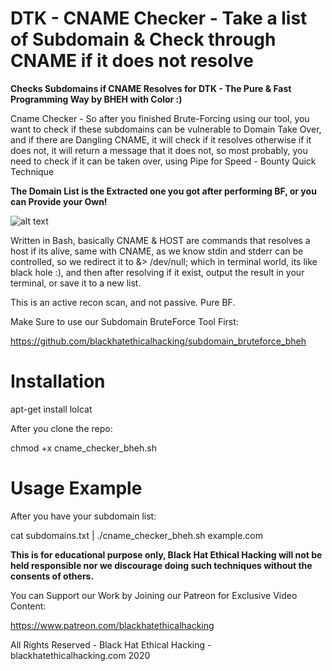 # DTK - CNAME Checker - Take a list of Subdomain & Check through CNAME if it does not resolve

**Checks Subdomains if CNAME Resolves for DTK - The Pure & Fast Programming Way by BHEH with Color :)**

Cname Checker - So after you finished Brute-Forcing using our tool, you want to check if these subdomains can be vulnerable to Domain Take Over,
and if there are Dangling CNAME, it will check if it resolves otherwise if it does not, it will return a message that it does not, so most probably,
you need to check if it can be taken over, using Pipe for Speed - Bounty Quick Technique

**The Domain List is the Extracted one you got after performing BF, or you can Provide your Own!**

![alt text](https://imgur.com/ryCRSZ9.png)

Written in Bash, basically CNAME & HOST are commands that resolves a host if its alive, same with CNAME, as we know stdin and stderr can be controlled, 
so we redirect it to &> /dev/null; which in terminal world, its like black hole :), and then after resolving if it exist, output the result in your terminal, 
or save it to a new list.

This is an active recon scan, and not passive. Pure BF.

Make Sure to use our Subdomain BruteForce Tool First:

https://github.com/blackhatethicalhacking/subdomain_bruteforce_bheh

# Installation

apt-get install lolcat

After you clone the repo:

chmod +x cname_checker_bheh.sh

# Usage Example 

After you have your subdomain list:

cat subdomains.txt | ./cname_checker_bheh.sh example.com

**This is for educational purpose only, Black Hat Ethical Hacking will not be held responsible nor we discourage doing such techniques without the consents of others.**

You can Support our Work by Joining our Patreon for Exclusive Video Content:

https://www.patreon.com/blackhatethicalhacking

All Rights Reserved - Black Hat Ethical Hacking - blackhatethicalhacking.com 2020
